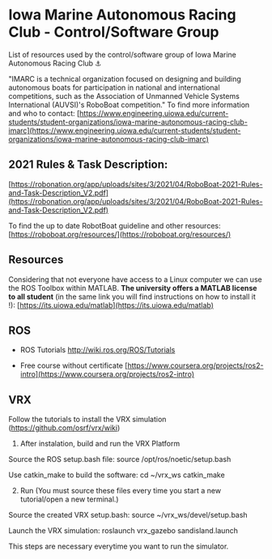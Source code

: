 # Iowa Marine Autonomous Racing Club - Control/Software Group

List of resources used by the control/software group of Iowa Marine Autonomous Racing Club ⚓

"IMARC is a technical organization focused on designing and building autonomous boats for participation in national and international competitions, such as the Association of Unmanned Vehicle Systems International (AUVSI)'s RoboBoat competition."
To find more information and who to contact: [https://www.engineering.uiowa.edu/current-students/student-organizations/iowa-marine-autonomous-racing-club-imarc](https://www.engineering.uiowa.edu/current-students/student-organizations/iowa-marine-autonomous-racing-club-imarc)

## 2021 Rules & Task Description:
[https://robonation.org/app/uploads/sites/3/2021/04/RoboBoat-2021-Rules-and-Task-Description_V2.pdf](https://robonation.org/app/uploads/sites/3/2021/04/RoboBoat-2021-Rules-and-Task-Description_V2.pdf)

To find the up to date RobotBoat guideline and other resources:
[https://roboboat.org/resources/](https://roboboat.org/resources/)

## Resources
Considering that not everyone have access to a Linux computer we can use the ROS Toolbox within MATLAB. **The university offers a MATLAB license to all student** (in the same link you will find instructions on how to install it !): [https://its.uiowa.edu/matlab](https://its.uiowa.edu/matlab)


## ROS 
- ROS Tutorials
http://wiki.ros.org/ROS/Tutorials

- Free course without certificate
[https://www.coursera.org/projects/ros2-intro](https://www.coursera.org/projects/ros2-intro)


## VRX

Follow the tutorials to install the VRX simulation (https://github.com/osrf/vrx/wiki)

1. After instalation, build and run the VRX Platform

Source the ROS setup.bash file: 
 source /opt/ros/noetic/setup.bash

Use catkin_make to build the software:
 cd ~/vrx_ws
 catkin_make

2. Run (You must source these files every time you start a new tutorial/open a new terminal.)

Source the created VRX setup.bash: 
 source  ~/vrx_ws/devel/setup.bash

Launch the VRX simulation:
 roslaunch vrx_gazebo sandisland.launch

This steps are necessary everytime you want to run the simulator. 

